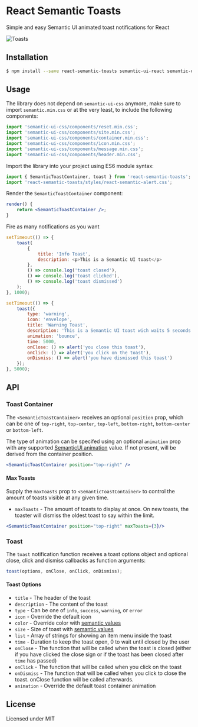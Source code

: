 # React Semantic Toasts

Simple and easy Semantic UI animated toast notifications for React

![Toasts](/img/toasts.png?raw=true 'Toasts')

## Installation

```bash
$ npm install --save react-semantic-toasts semantic-ui-react semantic-ui-css
```

## Usage

The library does not depend on `semantic-ui-css` anymore, make sure to import `semantic.min.css` or at the very least, to include the following components:

```javascript
import 'semantic-ui-css/components/reset.min.css';
import 'semantic-ui-css/components/site.min.css';
import 'semantic-ui-css/components/container.min.css';
import 'semantic-ui-css/components/icon.min.css';
import 'semantic-ui-css/components/message.min.css';
import 'semantic-ui-css/components/header.min.css';
```

Import the library into your project using ES6 module syntax:

```javascript
import { SemanticToastContainer, toast } from 'react-semantic-toasts';
import 'react-semantic-toasts/styles/react-semantic-alert.css';
```

Render the `SemanticToastContainer` component:

```jsx
render() {
    return <SemanticToastContainer />;
}
```

Fire as many notifications as you want

```javascript
setTimeout(() => {
    toast(
        {
            title: 'Info Toast',
            description: <p>This is a Semantic UI toast</p>
        },
        () => console.log('toast closed'),
        () => console.log('toast clicked'),
        () => console.log('toast dismissed')
    );
}, 1000);

setTimeout(() => {
    toast({
        type: 'warning',
        icon: 'envelope',
        title: 'Warning Toast',
        description: 'This is a Semantic UI toast wich waits 5 seconds before closing',
        animation: 'bounce',
        time: 5000,
        onClose: () => alert('you close this toast'),
        onClick: () => alert('you click on the toast'),
        onDismiss: () => alert('you have dismissed this toast')
    });
}, 5000);
```

## API

### Toast Container

The `<SemanticToastContainer>` receives an optional `position` prop, which can be one of `top-right`, `top-center`, `top-left`, `bottom-right`, `bottom-center` or `bottom-left`.

The type of animation can be specifed using an optional `animation` prop with any supported [SemanticUI animation](https://semantic-ui.com/modules/transition.html) value. If not present, will be derived from the container position.

```jsx
<SemanticToastContainer position="top-right" />
```

#### Max Toasts

Supply the `maxToasts` prop to `<SemanticToastContainer>` to control the amount of toasts visible at any given time.

- `maxToasts` - The amount of toasts to display at once. On new toasts, the toaster will dismiss the oldest toast to say within the limit.

```jsx
<SemanticToastContainer position="top-right" maxToasts={3}/>
```

### Toast

The `toast` notification function receives a toast options object and optional close, click and dismiss callbacks as function arguments:

```javascript
toast(options, onClose, onClick, onDismiss);
```

#### Toast Options

-   `title` - The header of the toast
-   `description` - The content of the toast
-   `type` - Can be one of `info`, `success`, `warning`, or `error`
-   `icon` - Override the default icon
-   `color` - Override color with [semantic values](https://react.semantic-ui.com/collections/message/#variations-color)
-   `size` - Size of toast with [semantic values](https://react.semantic-ui.com/collections/message/#variations-size)
-   `list` - Array of strings for showing an item menu inside the toast
-   `time` - Duration to keep the toast open, 0 to wait until closed by the user
-   `onClose` - The function that will be called when the toast is closed (either if you have clicked the close sign or if the toast has been closed after `time` has passed)
-   `onClick` - The function that will be called when you click on the toast
-   `onDismiss` - The function that will be called when you click to close the toast. onClose function will be called afterwards.
-   `animation` - Override the default toast container animation

## License

Licensed under MIT
